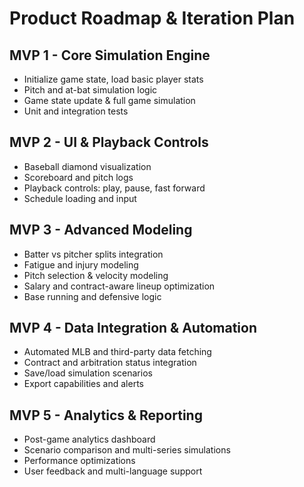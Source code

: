 # Product Roadmap & Iteration Plan

## MVP 1 - Core Simulation Engine

- Initialize game state, load basic player stats
- Pitch and at-bat simulation logic
- Game state update & full game simulation
- Unit and integration tests

## MVP 2 - UI & Playback Controls

- Baseball diamond visualization
- Scoreboard and pitch logs
- Playback controls: play, pause, fast forward
- Schedule loading and input

## MVP 3 - Advanced Modeling

- Batter vs pitcher splits integration
- Fatigue and injury modeling
- Pitch selection & velocity modeling
- Salary and contract-aware lineup optimization
- Base running and defensive logic

## MVP 4 - Data Integration & Automation

- Automated MLB and third-party data fetching
- Contract and arbitration status integration
- Save/load simulation scenarios
- Export capabilities and alerts

## MVP 5 - Analytics & Reporting

- Post-game analytics dashboard
- Scenario comparison and multi-series simulations
- Performance optimizations
- User feedback and multi-language support

